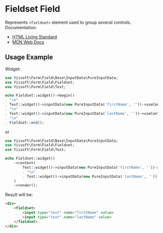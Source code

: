 # Fieldset Field

Represents `<fieldset>` element used to group several controls. Documentation:

- [HTML Living Standard](https://html.spec.whatwg.org/multipage/form-elements.html#the-fieldset-element)
- [MDN Web Docs](https://developer.mozilla.org/docs/Web/HTML/Element/fieldset)

## Usage Example

Widget:

```php
use Yiisoft\Form\Field\Base\InputData\PureInputData;
use Yiisoft\Form\Field\Fieldset;
use Yiisoft\Form\Field\Text;

echo Fieldset::widget()->begin()
. "\n"
. Text::widget()->inputData(new PureInputData('firstName', ''))->useContainer(false),
. "\n"
. Text::widget()->inputData(new PureInputData('lastName', ''))->useContainer(false),
. "\n"
. Fieldset::end();
```

or

```php
use Yiisoft\Form\Field\Base\InputData\PureInputData;
use Yiisoft\Form\Field\Fieldset;
use Yiisoft\Form\Field\Text;

echo Fieldset::widget()
    ->content(
        Text::widget()->inputData(new PureInputData('firstName', ''))->useContainer(false),
        . "\n"
        . Text::widget()->inputData(new PureInputData('lastName', ''))->useContainer(false),
    )
    ->render();

```

Result will be:

```html
<div>
    <fieldset>
        <input type="text" name="firstName" value>
        <input type="text" name="lastName" value>
    </fieldset>
</div>
```
